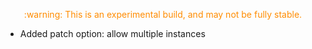 <p style="text-align:center; color:darkorange">:warning: This is an experimental build, and may not be fully stable.</p>

- Added patch option: allow multiple instances
